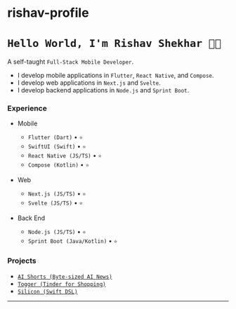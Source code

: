 # rishav-profile
<!--
**kabir-asani/kabir-asani** is a ✨ _special_ ✨ repository because its `README.md` (this file) appears on your GitHub profile.
-->
# `Hello World, I'm Rishav Shekhar 👋🏽`

A self-taught `Full-Stack Mobile Developer`. 
* I develop mobile applications in `Flutter`, `React Native`,  and `Compose`.
* I develop web applications in `Next.js` and `Svelte`.
* I develop backend applications in `Node.js` and `Sprint Boot`.

### Experience

- Mobile
  - `Flutter (Dart)` • `⭐️`
  - `SwiftUI (Swift)` • `⭐`
  - `React Native (JS/TS)` •  `⭐️`
  - `Compose (Kotlin)` •  `⭐️`

- Web
  - `Next.js (JS/TS)` • `⭐️`
  - `Svelte (JS/TS)` •  `⭐️`
 
- Back End
  - `Node.js (JS/TS)` • `⭐️`
  - `Sprint Boot (Java/Kotlin)` •  `⭐️`

### Projects
- [`AI Shorts (Byte-sized AI News)`](https://aishorts.club/)
- [`Togger (Tinder for Shopping)`](https://toggerclub.com)
- [`Silicon (Swift DSL)`](https://github.com/kabir-asani/Silicon)

---



